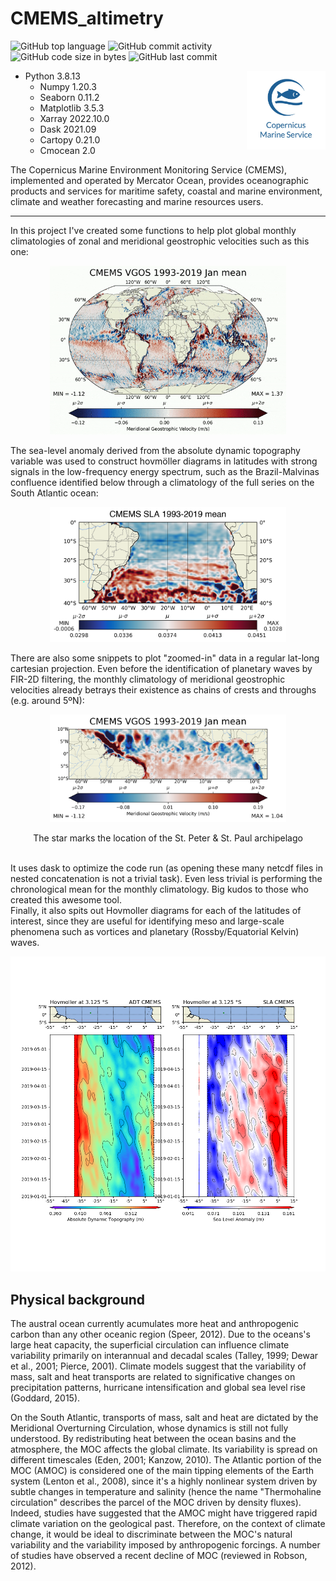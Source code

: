 # CMEMS_altimetry
 

![GitHub top language](https://img.shields.io/github/languages/top/hbatistuzzo/CMEMS_altimetry)
![GitHub commit activity](https://img.shields.io/github/commit-activity/m/hbatistuzzo/CMEMS_altimetry)
![GitHub code size in bytes](https://img.shields.io/github/languages/code-size/hbatistuzzo/CMEMS_altimetry)
![GitHub last commit](https://img.shields.io/github/last-commit/hbatistuzzo/CMEMS_altimetry)

<img src="images/cmems.jpg" align="right" width="25%"/>

- Python 3.8.13
	- Numpy 1.20.3
	- Seaborn 0.11.2
	- Matplotlib 3.5.3
	- Xarray 2022.10.0
	- Dask 2021.09
	- Cartopy 0.21.0
	- Cmocean 2.0


The Copernicus Marine Environment Monitoring Service (CMEMS), implemented and operated by Mercator Ocean, provides oceanographic products and services for maritime safety, coastal and marine environment, climate and weather forecasting and marine resources users.

---

In this project I've created some functions to help plot global monthly climatologies of zonal and meridional geostrophic velocities such as this one: 
<p align="center"><img src="images/vgos.gif"alt="full"  width="75%"></p>

The sea-level anomaly derived from the absolute dynamic topography variable was used to construct hovmöller diagrams in latitudes with strong signals in the low-frequency energy spectrum, such as the Brazil-Malvinas confluence identified below through a climatology of the full series on the South Atlantic ocean:
<p align="center"><img src="images/sla_full_mean_SA.png"alt="full"  width="75%"></p>


There are also some snippets to plot "zoomed-in" data in a regular lat-long cartesian projection. Even before the identification of planetary waves by FIR-2D filtering, the monthly climatology of meridional geostrophic velocities already betrays their existence as chains of crests and throughs (e.g. around 5ºN):

<p align = "center">
<img src="images/vgos_Jan_mean_ilhas.png" alt="ilhas3" width="75%">
</p>

<p align = "center">
The star marks the location of the St. Peter & St. Paul archipelago
</p>

<br/>
It uses dask to optimize the code run (as opening these many netcdf files in nested concatenation is not a trivial task). Even less trivial is performing the chronological
mean for the monthly climatology. Big kudos to those who created this awesome tool.
<br/>
Finally, it also spits out Hovmoller diagrams for each of the latitudes of interest, since they are useful for identifying meso and large-scale phenomena such as vortices and planetary (Rossby/Equatorial Kelvin) waves.
<br/>

<p align = "center">
<img src="images/2019_3S.png" alt="ilhas5" width="100%">
</p>

## Physical background

The austral ocean currently acumulates more heat and anthropogenic carbon than any other oceanic region (Speer, 2012). Due to the oceans's large heat capacity, the superficial circulation can influence climate variability primarily
on interannual and decadal scales (Talley, 1999; Dewar et al., 2001; Pierce, 2001). Climate models suggest that the variability of mass, salt and heat transports are related to significative changes on precipitation patterns,
hurricane intensification and global sea level rise (Goddard, 2015).

On the South Atlantic, transports of mass, salt and heat are dictated by the Meridional Overturning Circulation, whose dynamics is still not fully understood. By redistributing heat between the ocean basins and the atmosphere,
the MOC affects the global climate. Its variability is spread on different timescales (Eden, 2001; Kanzow, 2010). The Atlantic portion of the MOC (AMOC) is considered one of the main tipping elements of the Earth system
(Lenton et al., 2008), since it's a highly nonlinear system driven by subtle changes in temperature and salinity (hence the name "Thermohaline circulation" describes the parcel of the MOC driven by density fluxes).
Indeed, studies have suggested that the AMOC might have triggered rapid climate variation on the geological past. Therefore, on the context of climate change, it would be ideal to discriminate between the MOC's natural variability
and the variability imposed by anthropogenic forcings. A number of studies have observed a recent decline of MOC (reviewed in Robson, 2012).


